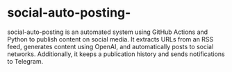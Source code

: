 # social-auto-posting-
social-auto-posting is an automated system using GitHub Actions and Python to publish content on social media. It extracts URLs from an RSS feed, generates content using OpenAI, and automatically posts to social networks. Additionally, it keeps a publication history and sends notifications to Telegram.
